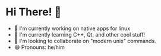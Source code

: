 
# Hi There! :wave:

 - 🔭 I'm currently working on native apps for linux
 - 🌱 I'm currently learning C++, Qt, and other cool stuff!
 - 👯 I'm looking to collaborate on "modern unix" commands.
 - 😄 Pronouns: he/him